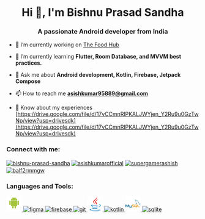 <h1 align="center">Hi 👋, I'm Bishnu Prasad Sandha</h1>
<h3 align="center">A passionate Android developer from India</h3>

- 🔭 I’m currently working on [The Food Hub](https://github.com/bishnuprasadsandha/foodhub)

- 🌱 I’m currently learning **Flutter, Room Database, and MVVM best practices.**

- 💬 Ask me about **Android development, Kotlin, Firebase, Jetpack Compose**

- 📫 How to reach me **asishkumar95889@gmail.com**

- 📄 Know about my experiences [https://drive.google.com/file/d/17vCCmnRlPKALJWYjen_Y2Ru9u0GzTwNp/view?usp=drivesdk](https://drive.google.com/file/d/17vCCmnRlPKALJWYjen_Y2Ru9u0GzTwNp/view?usp=drivesdk)

<h3 align="left">Connect with me:</h3>
<p align="left">
<a href="https://linkedin.com/in/bishnu-prasad-sandha" target="blank"><img align="center" src="https://raw.githubusercontent.com/rahuldkjain/github-profile-readme-generator/master/src/images/icons/Social/linked-in-alt.svg" alt="bishnu-prasad-sandha" height="30" width="40" /></a>
<a href="https://instagram.com/asishkumarofficial" target="blank"><img align="center" src="https://raw.githubusercontent.com/rahuldkjain/github-profile-readme-generator/master/src/images/icons/Social/instagram.svg" alt="asishkumarofficial" height="30" width="40" /></a>
<a href="https://www.youtube.com/c/supergamerashish" target="blank"><img align="center" src="https://raw.githubusercontent.com/rahuldkjain/github-profile-readme-generator/master/src/images/icons/Social/youtube.svg" alt="supergamerashish" height="30" width="40" /></a>
<a href="https://www.leetcode.com/balf2rmmgw" target="blank"><img align="center" src="https://raw.githubusercontent.com/rahuldkjain/github-profile-readme-generator/master/src/images/icons/Social/leet-code.svg" alt="balf2rmmgw" height="30" width="40" /></a>
</p>

<h3 align="left">Languages and Tools:</h3>
<p align="left"> <a href="https://developer.android.com" target="_blank" rel="noreferrer"> <img src="https://raw.githubusercontent.com/devicons/devicon/master/icons/android/android-original-wordmark.svg" alt="android" width="40" height="40"/> </a> <a href="https://www.figma.com/" target="_blank" rel="noreferrer"> <img src="https://www.vectorlogo.zone/logos/figma/figma-icon.svg" alt="figma" width="40" height="40"/> </a> <a href="https://firebase.google.com/" target="_blank" rel="noreferrer"> <img src="https://www.vectorlogo.zone/logos/firebase/firebase-icon.svg" alt="firebase" width="40" height="40"/> </a> <a href="https://git-scm.com/" target="_blank" rel="noreferrer"> <img src="https://www.vectorlogo.zone/logos/git-scm/git-scm-icon.svg" alt="git" width="40" height="40"/> </a> <a href="https://www.java.com" target="_blank" rel="noreferrer"> <img src="https://raw.githubusercontent.com/devicons/devicon/master/icons/java/java-original.svg" alt="java" width="40" height="40"/> </a> <a href="https://kotlinlang.org" target="_blank" rel="noreferrer"> <img src="https://www.vectorlogo.zone/logos/kotlinlang/kotlinlang-icon.svg" alt="kotlin" width="40" height="40"/> </a> <a href="https://www.mysql.com/" target="_blank" rel="noreferrer"> <img src="https://raw.githubusercontent.com/devicons/devicon/master/icons/mysql/mysql-original-wordmark.svg" alt="mysql" width="40" height="40"/> </a> <a href="https://www.sqlite.org/" target="_blank" rel="noreferrer"> <img src="https://www.vectorlogo.zone/logos/sqlite/sqlite-icon.svg" alt="sqlite" width="40" height="40"/> </a> </p>
